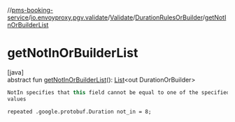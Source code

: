 //[pms-booking-service](../../../../index.md)/[io.envoyproxy.pgv.validate](../../index.md)/[Validate](../index.md)/[DurationRulesOrBuilder](index.md)/[getNotInOrBuilderList](get-not-in-or-builder-list.md)

# getNotInOrBuilderList

[java]\
abstract fun [getNotInOrBuilderList](get-not-in-or-builder-list.md)(): [List](https://docs.oracle.com/en/java/javase/23/docs/api/java.base/java/util/List.html)&lt;out DurationOrBuilder&gt;

```kotlin
NotIn specifies that this field cannot be equal to one of the specified
values

```
`repeated .google.protobuf.Duration not_in = 8;`